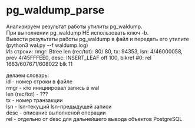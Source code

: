 # pg_waldump_parse

Анализируем результат работы утилиты pg_waldump.  
При выполнении pg_waldump НЕ использовать ключ -b.  
Вывести результаты работы pg_waldump в файл и передать его утилите (python3 wal.py --f waldump.log)  
Из строки:  rmgr: Btree       len (rec/tot):     80/    80, tx:      94353, lsn: 4/46000058, prev 4/45FFFEE0, desc: INSERT_LEAF off 100, blkref #0: rel 1663/607671/608022 blk 11  
  
делаем словарь:  
id            - номер строки в файле  
rmgr          - кто инициировал запись в wal  
len (rec/tot) - ???  
tx            - номер транзакции  
lsn           - lsn-текущий lsn-предыдущей записи  
desc          - описание выполненой операции  
rel           - отдельно от desc для дальнейшего вывода объектов PostgreSQL
